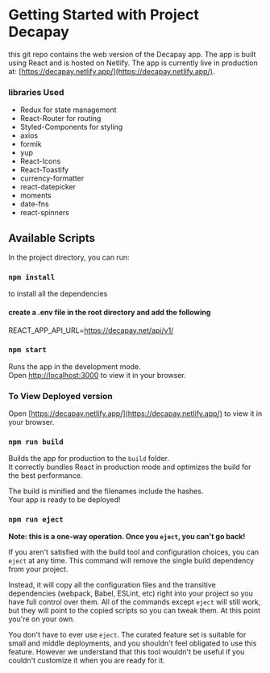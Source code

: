 # Getting Started with Project Decapay
this git repo contains the web version of the Decapay app. The app is built using React and is hosted on Netlify. The app is currently live in  production at: [https://decapay.netlify.app/](https://decapay.netlify.app/).

### libraries Used
- Redux for state management
- React-Router for routing
- Styled-Components for styling
- axios
- formik
- yup
- React-Icons
- React-Toastify
- currency-formatter
- react-datepicker
- moments
- date-fns
- react-spinners


## Available Scripts

In the project directory, you can run:
### `npm install`
to install all the dependencies

#### create a .env file in the root directory and add the following
REACT_APP_API_URL=https://decapay.net/api/v1/

### `npm start`

Runs the app in the development mode.\
Open [http://localhost:3000](http://localhost:3000) to view it in your browser.

### To View Deployed version
Open [https://decapay.netlify.app/](https://decapay.netlify.app/) to view it in your browser.


### `npm run build`

Builds the app for production to the `build` folder.\
It correctly bundles React in production mode and optimizes the build for the best performance.

The build is minified and the filenames include the hashes.\
Your app is ready to be deployed!


### `npm run eject`

**Note: this is a one-way operation. Once you `eject`, you can't go back!**

If you aren't satisfied with the build tool and configuration choices, you can `eject` at any time. This command will remove the single build dependency from your project.

Instead, it will copy all the configuration files and the transitive dependencies (webpack, Babel, ESLint, etc) right into your project so you have full control over them. All of the commands except `eject` will still work, but they will point to the copied scripts so you can tweak them. At this point you're on your own.

You don't have to ever use `eject`. The curated feature set is suitable for small and middle deployments, and you shouldn't feel obligated to use this feature. However we understand that this tool wouldn't be useful if you couldn't customize it when you are ready for it.

